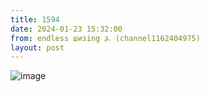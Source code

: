 ```yaml
---
title: 1594
date: 2024-01-23 15:32:00
from: endless шизing ⍼ (channel1162404975)
layout: post
---
```


![image](photos/photo_227@23-01-2024_15-32-00.jpg)


